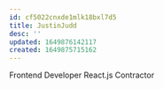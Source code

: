 ```yaml
---
id: cf5022cnxde1mlk18bxl7d5
title: JustinJudd
desc: ''
updated: 1649876142117
created: 1649875715162
---
```

Frontend Developer
React.js
Contractor
